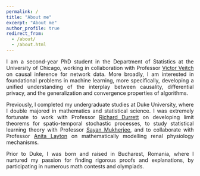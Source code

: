 ```yaml
---
permalink: /
title: "About me"
excerpt: "About me"
author_profile: true
redirect_from: 
  - /about/
  - /about.html
---
```




<p><div style="text-align: justify"> 
I am a second-year PhD student in the Department of Statistics at the University of Chicago, working in collaboration with Professor <a href="https://http://victorveitch.com">Victor Veitch</a> on causal inference for network data. More broadly, I am interested in foundational problems in machine learning, more specifically, developing a unified understanding of the interplay between causality, differential privacy, and the generalization and convergence properties of algorithms. 
 </div></p>


<p><div style="text-align: justify"> 
Previously, I completed my undergraduate studies at Duke University, where I double majored in mathematics and statistical science. I was extremely fortunate to work with Professor <a href="https://services.math.duke.edu/~rtd/">Richard Durrett</a> on developing limit theorems for spatio-temporal stochastic processes, to study statistical learning theory with Professor <a href="https://sayanmuk.github.io">Sayan Mukherjee</a>, and to collaborate with Professor <a href="https://uwaterloo.ca/scholar/a2layton">Anita Layton</a> on mathematically modelling renal physiology mechanisms. 
</div></p>

<p><div style="text-align: justify"> 
Prior to Duke, I was born and raised in Bucharest, Romania, where I nurtured my passion for finding rigorous proofs and explanations, by participating in numerous math contests and olympiads. 
</div></p>



